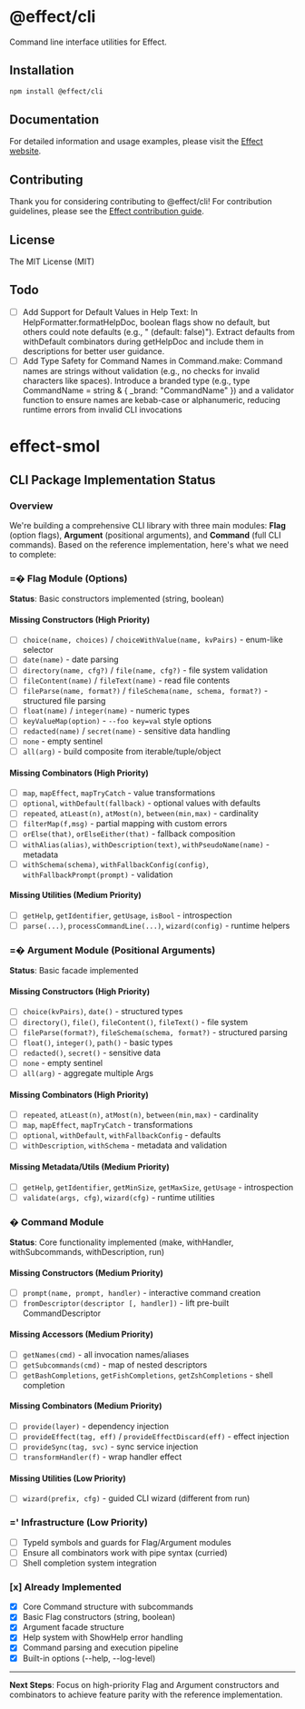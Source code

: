 # @effect/cli

Command line interface utilities for Effect.

## Installation

```bash
npm install @effect/cli
```

## Documentation

For detailed information and usage examples, please visit the [Effect website](https://effect.website).

## Contributing

Thank you for considering contributing to @effect/cli! For contribution guidelines, please see the [Effect contribution guide](https://github.com/Effect-TS/effect/blob/main/CONTRIBUTING.md).

## License

The MIT License (MIT)

## Todo

- [ ] Add Support for Default Values in Help Text: In HelpFormatter.formatHelpDoc, boolean flags show no default, but others could note defaults (e.g., " (default: false)"). Extract defaults from withDefault combinators during getHelpDoc and include them in descriptions for better user guidance.
- [ ] Add Type Safety for Command Names in Command.make: Command names are strings without validation (e.g., no checks for invalid characters like spaces). Introduce a branded type (e.g., type CommandName = string & { \_brand: "CommandName" }) and a validator function to ensure names are kebab-case or alphanumeric, reducing runtime errors from invalid CLI invocations

# effect-smol

## CLI Package Implementation Status

### Overview

We're building a comprehensive CLI library with three main modules: **Flag** (option flags), **Argument** (positional arguments), and **Command** (full CLI commands). Based on the reference implementation, here's what we need to complete:

### =� Flag Module (Options)

**Status**: Basic constructors implemented (string, boolean)

#### Missing Constructors (High Priority)

- [ ] `choice(name, choices)` / `choiceWithValue(name, kvPairs)` - enum-like selector
- [ ] `date(name)` - date parsing
- [ ] `directory(name, cfg?)` / `file(name, cfg?)` - file system validation
- [ ] `fileContent(name)` / `fileText(name)` - read file contents
- [ ] `fileParse(name, format?)` / `fileSchema(name, schema, format?)` - structured file parsing
- [ ] `float(name)` / `integer(name)` - numeric types
- [ ] `keyValueMap(option)` - `--foo key=val` style options
- [ ] `redacted(name)` / `secret(name)` - sensitive data handling
- [ ] `none` - empty sentinel
- [ ] `all(arg)` - build composite from iterable/tuple/object

#### Missing Combinators (High Priority)

- [ ] `map`, `mapEffect`, `mapTryCatch` - value transformations
- [ ] `optional`, `withDefault(fallback)` - optional values with defaults
- [ ] `repeated`, `atLeast(n)`, `atMost(n)`, `between(min,max)` - cardinality
- [ ] `filterMap(f,msg)` - partial mapping with custom errors
- [ ] `orElse(that)`, `orElseEither(that)` - fallback composition
- [ ] `withAlias(alias)`, `withDescription(text)`, `withPseudoName(name)` - metadata
- [ ] `withSchema(schema)`, `withFallbackConfig(config)`, `withFallbackPrompt(prompt)` - validation

#### Missing Utilities (Medium Priority)

- [ ] `getHelp`, `getIdentifier`, `getUsage`, `isBool` - introspection
- [ ] `parse(...)`, `processCommandLine(...)`, `wizard(config)` - runtime helpers

### =� Argument Module (Positional Arguments)

**Status**: Basic facade implemented

#### Missing Constructors (High Priority)

- [ ] `choice(kvPairs)`, `date()` - structured types
- [ ] `directory()`, `file()`, `fileContent()`, `fileText()` - file system
- [ ] `fileParse(format?)`, `fileSchema(schema, format?)` - structured parsing
- [ ] `float()`, `integer()`, `path()` - basic types
- [ ] `redacted()`, `secret()` - sensitive data
- [ ] `none` - empty sentinel
- [ ] `all(arg)` - aggregate multiple Args

#### Missing Combinators (High Priority)

- [ ] `repeated`, `atLeast(n)`, `atMost(n)`, `between(min,max)` - cardinality
- [ ] `map`, `mapEffect`, `mapTryCatch` - transformations
- [ ] `optional`, `withDefault`, `withFallbackConfig` - defaults
- [ ] `withDescription`, `withSchema` - metadata and validation

#### Missing Metadata/Utils (Medium Priority)

- [ ] `getHelp`, `getIdentifier`, `getMinSize`, `getMaxSize`, `getUsage` - introspection
- [ ] `validate(args, cfg)`, `wizard(cfg)` - runtime utilities

### � Command Module

**Status**: Core functionality implemented (make, withHandler, withSubcommands, withDescription, run)

#### Missing Constructors (Medium Priority)

- [ ] `prompt(name, prompt, handler)` - interactive command creation
- [ ] `fromDescriptor(descriptor [, handler])` - lift pre-built CommandDescriptor

#### Missing Accessors (Medium Priority)

- [ ] `getNames(cmd)` - all invocation names/aliases
- [ ] `getSubcommands(cmd)` - map of nested descriptors
- [ ] `getBashCompletions`, `getFishCompletions`, `getZshCompletions` - shell completion

#### Missing Combinators (Medium Priority)

- [ ] `provide(layer)` - dependency injection
- [ ] `provideEffect(tag, eff)` / `provideEffectDiscard(eff)` - effect injection
- [ ] `provideSync(tag, svc)` - sync service injection
- [ ] `transformHandler(f)` - wrap handler effect

#### Missing Utilities (Low Priority)

- [ ] `wizard(prefix, cfg)` - guided CLI wizard (different from run)

### =' Infrastructure (Low Priority)

- [ ] TypeId symbols and guards for Flag/Argument modules
- [ ] Ensure all combinators work with pipe syntax (curried)
- [ ] Shell completion system integration

### [x] Already Implemented

- [x] Core Command structure with subcommands
- [x] Basic Flag constructors (string, boolean)
- [x] Argument facade structure
- [x] Help system with ShowHelp error handling
- [x] Command parsing and execution pipeline
- [x] Built-in options (--help, --log-level)

---

**Next Steps**: Focus on high-priority Flag and Argument constructors and combinators to achieve feature parity with the reference implementation.
